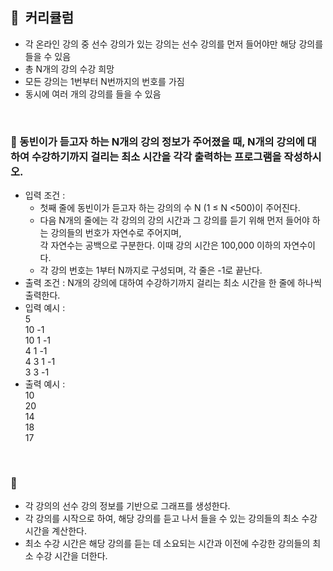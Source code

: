 ## **🧸  커리큘럼**

- 각 온라인 강의 중 선수 강의가 있는 강의는 선수 강의를 먼저 들어야만 해당 강의를 들을 수 있음
- 총 N개의 강의 수강 희망
- 모든 강의는 1번부터 N번까지의 번호를 가짐
- 동시에 여러 개의 강의를 들을 수 있음
<br/>

### **🚪 동빈이가 듣고자 하는 N개의 강의 정보가 주어졌을 때, N개의 강의에 대하여 수강하기까지 걸리는 최소 시간을 각각 출력하는 프로그램을 작성하시오.**

- 입력 조건 :
    - 첫째 줄에 동빈이가 듣고자 하는 강의의 수 N (1 ≤ N <500)이 주어진다.
    - 다음 N개의 줄에는 각 강의의 강의 시간과 그 강의를 듣기 위해 먼저 들어야 하는 강의들의 번호가 자연수로 주어지며, <br/> 각 자연수는 공백으로 구분한다. 이때 강의 시간은 100,000 이하의 자연수이다.
    - 각 강의 번호는 1부터 N까지로 구성되며, 각 줄은 -1로 끝난다.
- 출력 조건 : N개의 강의에 대하여 수강하기까지 걸리는 최소 시간을 한 줄에 하나씩 출력한다.
- 입력 예시 : <br/>
    5 <br/>
    10 -1 <br/>
    10 1 -1 <br/>
    4 1 -1 <br/>
    4 3 1 -1 <br/>
    3 3 -1 <br/>
- 출력 예시 : <br/>
    10 <br/>
    20 <br/>
    14 <br/>
    18 <br/>
    17
<br/>

### **🔑**

- 각 강의의 선수 강의 정보를 기반으로 그래프를 생성한다.
- 각 강의를 시작으로 하여, 해당 강의를 듣고 나서 들을 수 있는 강의들의 최소 수강 시간을 계산한다.
- 최소 수강 시간은 해당 강의를 듣는 데 소요되는 시간과 이전에 수강한 강의들의 최소 수강 시간을 더한다.
